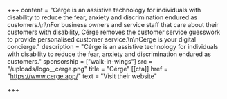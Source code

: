 +++
content = "Cérge is an assistive technology for individuals with disability to reduce the fear, anxiety and discrimination endured as customers.\n\nFor business owners and service staff that care about their customers with disability, Cérge removes the customer service guesswork to provide personalised customer service.\n\nCérge is your digital concierge."
description = "Cérge is an assistive technology for individuals with disability to reduce the fear, anxiety and discrimination endured as customers."
sponsorship = ["walk-in-wings"]
src = "/uploads/logo__cerge.png"
title = "Cérge"
[[cta]]
href = "https://www.cerge.app/"
text = "Visit their website"

+++
